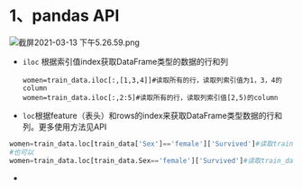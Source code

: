# 1、pandas API

![截屏2021-03-13 下午5.26.59.png](https://i.loli.net/2021/03/13/jbB9dKi5OFvlYSC.png)

- `iloc` 根据索引值index获取DataFrame类型的数据的行和列

  ```pthon
  women=train_data.iloc[:,[1,3,4]]#读取所有的行，读取列索引值为1，3，4的column
  women=train_data.iloc[:,2:5]#读取所有的行，读取列索引值[2,5)的column
  ```

  

- `loc`根据feature（表头）和rows的index来获取DataFrame类型数据的行和列。更多使用方法见API

```python
women=train_data.loc[train_data['Sex']=='female']['Survived']#读取train_data中Sex那一列中为'female'的行，和feature=='Survived'的那一列
#也可以
women=train_data.loc[train_data.Sex=='female']['Survived']#读取train_data中Sex那一列中为'female'的行，和feature=='Survived'的那一列
```



- 